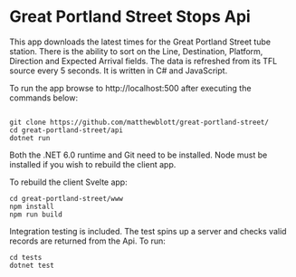 # Great Portland Street Stops Api

This app downloads the latest times for the Great Portland Street tube station. There is the ability to sort on the Line, Destination, Platform, Direction and Expected Arrival fields. The data is refreshed from its TFL source every 5 seconds. It is written in C# and JavaScript.

To run the app browse to http://localhost:500 after executing the commands below:

```

git clone https://github.com/matthewblott/great-portland-street/
cd great-portland-street/api
dotnet run

```

Both the .NET 6.0 runtime and Git need to be installed. Node must be installed if you wish to rebuild the client app.

To rebuild the client Svelte app:

```
cd great-portland-street/www
npm install
npm run build

```

Integration testing is included. The test spins up a server and checks valid records are returned from the Api. To run:

```
cd tests
dotnet test
```

